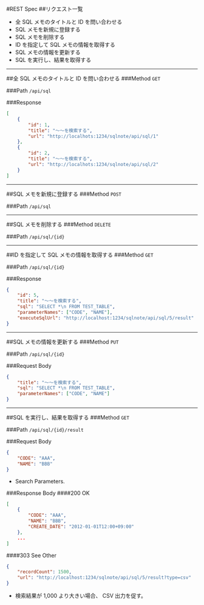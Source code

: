 #REST Spec
##リクエスト一覧
- 全 SQL メモのタイトルと ID を問い合わせる
- SQL メモを新規に登録する
- SQL メモを削除する
- ID を指定して SQL メモの情報を取得する
- SQL メモの情報を更新する
- SQL を実行し、結果を取得する

-----------------------------------------------------------------------------------------------
##全 SQL メモのタイトルと ID を問い合わせる
###Method
`GET`

###Path
`/api/sql`

###Response
```json
[
	{
		"id": 1,
		"title": "～～を検索する",
		"url": "http://localhots:1234/sqlnote/api/sql/1"
	},
	{
		"id": 2,
		"title": "～～を検索する",
		"url": "http://localhots:1234/sqlnote/api/sql/2"
	}
]
```

-----------------------------------------------------------------------------------------------
##SQL メモを新規に登録する
###Method
`POST`

###Path
`/api/sql`


-----------------------------------------------------------------------------------------------
##SQL メモを削除する
###Method
`DELETE`

###Path
`/api/sql/{id}`

-----------------------------------------------------------------------------------------------
##ID を指定して SQL メモの情報を取得する
###Method
`GET`

###Path
`/api/sql/{id}`

###Response
```json
{
	"id": 5,
	"title": "～～を検索する",
	"sql": "SELECT *\n FROM TEST_TABLE",
	"parameterNames": ["CODE", "NAME"],
	"executeSqlUrl": "http://localhost:1234/sqlnote/api/sql/5/result"
}
```

-----------------------------------------------------------------------------------------------
##SQL メモの情報を更新する
###Method
`PUT`

###Path
`/api/sql/{id}`

###Request Body
```json
{
	"title": "～～を検索する",
	"sql": "SELECT *\n FROM TEST_TABLE",
	"parameterNames": ["CODE", "NAME"]
}
```

-----------------------------------------------------------------------------------------------
##SQL を実行し、結果を取得する
###Method
`GET`

###Path
`/api/sql/{id}/result`

###Request Body
```json
{
	"CODE": "AAA",
	"NAME": "BBB"
}
```

- Search Parameters.

###Response Body
####200 OK
```json
[
	{
		"CODE": "AAA",
		"NAME": "BBB",
		"CREATE_DATE": "2012-01-01T12:00+09:00"
	},
	...
]
```

####303 See Other
```json
{
	"recordCount": 1500,
	"url": "http://localhost:1234/sqlnote/api/sql/5/result?type=csv"
}
```

- 検索結果が 1,000 より大きい場合、 CSV 出力を促す。

